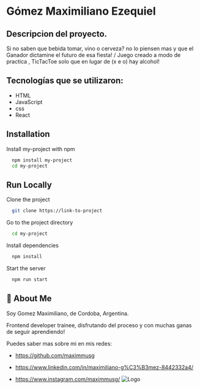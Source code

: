 # Gómez Maximiliano Ezequiel 

<!-- #### Bienvenido a tu Tienda de Perfumes! -->

## Descripcion del proyecto.

Si no saben que bebida tomar, vino o cerveza? no lo piensen mas y que el Ganador dictamine el futuro de esa fiesta! / Juego creado a modo de practica , TicTacToe solo que en lugar de (x e o) hay alcohol!


## Tecnologías que se utilizaron:

- HTML
- JavaScript
- css
- React


## Installation

Install my-project with npm

```bash
  npm install my-project
  cd my-project
```

## Run Locally

Clone the project

```bash
  git clone https://link-to-project
```

Go to the project directory

```bash
  cd my-project
```

Install dependencies

```bash
  npm install
```

Start the server

```bash
  npm run start
```

## 🚀 About Me

Soy Gomez Maximiliano, de Cordoba, Argentina.

Frontend developer trainee, disfrutando del proceso y con muchas ganas de seguir aprendiendo!

Puedes saber mas sobre mi en mis redes:

- https://github.com/maximmusg

- https://www.linkedin.com/in/maximiliano-g%C3%B3mez-8442332a4/

- https://www.instagram.com/maximmusg/
  ![Logo]()
